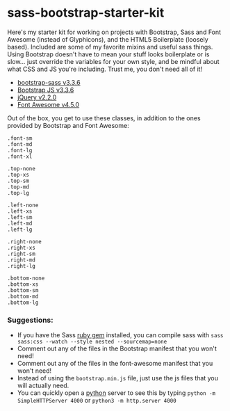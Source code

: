 sass-bootstrap-starter-kit
==========================

Here's my starter kit for working on projects with Bootstrap, Sass and Font Awesome (instead of Glyphicons), and the HTML5 Boilerplate (loosely based). Included are some of my favorite mixins and useful sass things. Using Bootstrap doesn't have to mean your stuff looks boilerplate or is slow... just override the variables for your own style, and be mindful about what CSS and JS you're including. Trust me, you don't need all of it!

* [bootstrap-sass v3.3.6](https://github.com/twbs/bootstrap-sass)
* [Bootstrap JS v3.3.6](https://github.com/twbs/bootstrap)
* [jQuery v2.2.0](http://jquery.com/download/)
* [Font Awesome v4.5.0](https://fortawesome.github.io/Font-Awesome/)

Out of the box, you get to use these classes, in addition to the ones provided by Bootstrap and Font Awesome:

```
.font-sm
.font-md
.font-lg
.font-xl

.top-none
.top-xs
.top-sm
.top-md
.top-lg

.left-none
.left-xs
.left-sm
.left-md
.left-lg

.right-none
.right-xs
.right-sm
.right-md
.right-lg

.bottom-none
.bottom-xs
.bottom-sm
.bottom-md
.bottom-lg
```

### Suggestions:

* If you have the Sass [ruby gem](https://rubygems.org/gems/sass/versions/3.4.21) installed, you can compile sass with `sass sass:css --watch --style nested --sourcemap=none`
* Comment out any of the files in the Bootstrap manifest that you won't need!
* Comment out any of the files in the font-awesome manifest that you won't need!
* Instead of using the `bootstrap.min.js` file, just use the js files that you will actually need.
* You can quickly open a [python](https://python.org/downloads/) server to see this by typing `python -m SimpleHTTPServer 4000` or `python3 -m http.server 4000`
